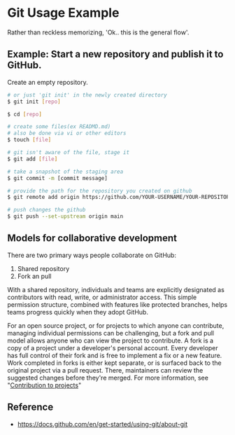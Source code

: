 # Git Usage Example
Rather than reckless memorizing, 'Ok.. this is the general flow'.

## Example: Start a new repository and publish it to GitHub.
Create an empty repository.

```bash
# or just 'git init' in the newly created directory
$ git init [repo]

$ cd [repo]

# create some files(ex READMD.md)
# also be done via vi or other editors
$ touch [file]

# git isn't aware of the file, stage it
$ git add [file]

# take a snapshot of the staging area
$ git commit -m [commit message]

# provide the path for the repository you created on github
$ git remote add origin https://github.com/YOUR-USERNAME/YOUR-REPOSITORY-NAME.git

# push changes the github
$ git push --set-upstream origin main
```

## Models for collaborative development
There are two primary ways people collaborate on GitHub:
1. Shared repository
2. Fork an pull

With a shared repository, individuals and teams are explicitly designated as contributors with read, write, or administrator access.
This simple permission structure, combined with features like protected branches, helps teams progress quickly when they adopt GitHub.


For an open source project, or for projects to which anyone can contribute,
managing individual permissions can be challenging, but a fork and pull model allows anyone who can view the project to contribute.
A fork is a copy of a project under a developer's personal account.
Every developer has full control of their fork and is free to implement a fix or a new feature.
Work completed in forks is either kept separate, or is surfaced back to the original project via a pull request.
There, maintainers can review the suggested changes before they're merged.
For more information, see "[Contribution to projects](https://docs.github.com/en/get-started/quickstart/contributing-to-projects)"


## Reference
* https://docs.github.com/en/get-started/using-git/about-git